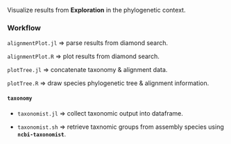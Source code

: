 Visualize results from **Exploration** in the phylogenetic context.

### Workflow

`alignmentPlot.jl` => parse results from diamond search.

`alignmentPlot.R` => plot results from diamond search.

`plotTree.jl` => concatenate taxonomy & alignment data.

`plotTree.R` => draw species phylogenetic tree & alignment information.

#### `taxonomy`

- `taxonomist.jl` => collect taxonomic output into dataframe.

- `taxonomist.sh` => retrieve taxnomic groups from assembly species using **`ncbi-taxonomist`**.
